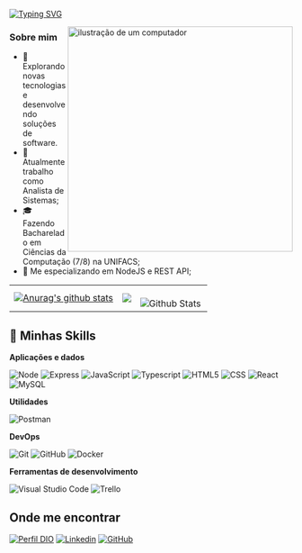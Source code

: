 [![Typing SVG](https://readme-typing-svg.demolab.com?font=Fira+Code&duration=3000&pause=1000&random=false&width=435&lines=Ol%C3%A1+%F0%9F%91%8B%2C+meu+nome+%C3%A9+Gabriel;Seja+bem-vindo+ao+meu+perfil+%E2%9C%A8;Espero+que+goste+%F0%9F%98%81)](https://git.io/typing-svg)

  <img src="https://raw.githubusercontent.com/MicaelliMedeiros/micaellimedeiros/master/image/computer-illustration.png" alt="ilustração de um computador" min-width="400px" max-width="400px" width="400px" align="right">

<div align="left">
  <h3>Sobre mim</h3>
  
  - 🤔 Explorando novas tecnologias e desenvolvendo soluções de software.
  - 💼 Atualmente trabalho como Analista de Sistemas;
  - 🎓 Fazendo Bacharelado em Ciências da Computação (7/8) na UNIFACS;
  - 🌱 Me especializando em NodeJS e REST API;
</div>

<table>
  <tr>
    <td>
      <a href="https://github.com/gabrielsantos969/github-readme-stats"><img align="center" src="https://github-readme-stats.vercel.app/api?username=gabrielsantos969&show_icons=true&include_all_commits=true&theme=dark&hide_border=true&count_private=true" alt="Anurag's github stats" /></a>
    </td>
    <td>
      <a href="https://github.com/gabrielsantos969/github-readme-stats"><img align="center" src="https://github-readme-stats.vercel.app/api/top-langs/?username=gabrielsantos969&layout=compact&theme=dark&hide_border=false&count_private=true" /></a>
    </td>
    <td>
      <br />
      <img
        align="left"
        src="https://github-readme-streak-stats.herokuapp.com/?user=gabrielsantos969&theme=dark&hide_border=false"
        alt="Github Stats"
      />
    </td>
  </tr>
</table>

## 🧠 Minhas Skills

**Aplicações e dados**

![Node](https://img.shields.io/badge/Node.js-43853D?style=flat&logo=node.js&logoColor=white)
![Express](https://img.shields.io/badge/Express.js-404D59?style=flat&logo=express&logoColor=white)
![JavaScript](https://img.shields.io/badge/-JavaScript-323330?style=flat&logo=javascript)
![Typescript](https://img.shields.io/badge/TypeScript-007ACC?style=flat&logo=typescript&logoColor=white)
![HTML5](https://img.shields.io/badge/-HTML5-E34F26?style=flat&logo=HTML5&logoColor=white)
![CSS](https://img.shields.io/badge/-CSS-1572B6?style=flat&logo=CSS3&logoColor=white)
![React](https://img.shields.io/badge/-React-20232A?style=flat&logo=react&logoColor=white)
![MySQL](https://img.shields.io/badge/-MySQL-00000F?style=flat&logo=mysql&logoColor=white)

**Utilidades**

![Postman](https://img.shields.io/badge/-Postman-333333?style=flat&logo=postman)

**DevOps**

![Git](https://img.shields.io/badge/-Git-E34F26?style=flat&logo=git&logoColor=white)
![GitHub](https://img.shields.io/badge/-GitHub-100000?style=flat&logo=github&logoColor=white)
![Docker](https://img.shields.io/badge/-Docker-2496ED?style=flat&logo=docker&logoColor=white)

**Ferramentas de desenvolvimento**

![Visual Studio Code](https://img.shields.io/badge/-Visual%20Studio%20Code-333333?style=flat&logo=visual-studio-code&logoColor=007ACC)
![Trello](https://img.shields.io/badge/-Trello-333333?style=flat&logo=trello&logoColor=007ACC)



## Onde me encontrar

[![Perfil DIO](https://img.shields.io/badge/-Meu%20Perfil%20na%20DIO-30A3DC?style=flap)](https://www.dio.me/users/gabrielsantos98898)
[![Linkedin](https://img.shields.io/badge/-Gabriel_Santos-blue?style=flat-square&logo=Linkedin&logoColor=white&link=https://www.linkedin.com/in/gabriel-santos-b53632196/)](https://www.linkedin.com/in/gabriel-santos-b53632196/)
[![GitHub](https://img.shields.io/github/followers/gabrielsantos969?label=follow&style=social)](https://github.com/gabrielsantos969)
